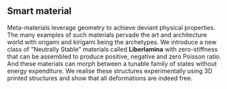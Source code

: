 ## Smart material
Meta-materials leverage geometry to achieve deviant physical properties. The many examples of such materials pervade the art and architecture world with origami and kirigami being the archetypes. We introduce a new class of "Neutrally Stable" materials called **Liberlamina** with zero-stiffness that can be assembled to produce positive, negative and zero Poisson ratio. And these materials can morph between a tunable family of states without energy expenditure. We realise these structures experimentally using 3D printed structures and show that all deformations are indeed free.